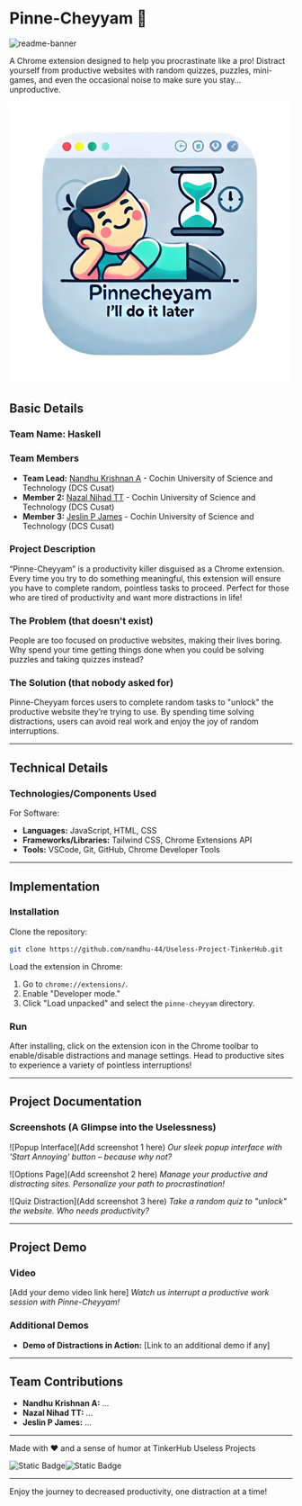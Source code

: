<!-- <img width="1280" alt="readme-banner" src="https://github.com/user-attachments/assets/35332e92-44cb-425b-9dff-27bcf1023c6c"> -->

# **Pinne-Cheyyam** 🎯

![readme-banner](https://github.com/user-attachments/assets/35332e92-44cb-425b-9dff-27bcf1023c6c)

A Chrome extension designed to help you procrastinate like a pro! Distract yourself from productive websites with random quizzes, puzzles, mini-games, and even the occasional noise to make sure you stay… unproductive.

![icon](./pinne-cheyyam/icons/icon.png)

## Basic Details

### Team Name: Haskell

### Team Members

- **Team Lead:** [Nandhu Krishnan A](https://github.com/nandhu-44) - Cochin University of Science and Technology (DCS Cusat)
- **Member 2:** [Nazal Nihad TT](https://github.com/nazalnihad) - Cochin University of Science and Technology (DCS Cusat)
- **Member 3:** [Jeslin P James](https://github.com/jeslinpjames) - Cochin University of Science and Technology (DCS Cusat)

### Project Description

“Pinne-Cheyyam” is a productivity killer disguised as a Chrome extension. Every time you try to do something meaningful, this extension will ensure you have to complete random, pointless tasks to proceed. Perfect for those who are tired of productivity and want more distractions in life!

### The Problem (that doesn't exist)

People are too focused on productive websites, making their lives boring. Why spend your time getting things done when you could be solving puzzles and taking quizzes instead?

### The Solution (that nobody asked for)

Pinne-Cheyyam forces users to complete random tasks to "unlock" the productive website they’re trying to use. By spending time solving distractions, users can avoid real work and enjoy the joy of random interruptions.

---

## Technical Details

### Technologies/Components Used

For Software:

- **Languages:** JavaScript, HTML, CSS
- **Frameworks/Libraries:** Tailwind CSS, Chrome Extensions API
- **Tools:** VSCode, Git, GitHub, Chrome Developer Tools

---

## Implementation

### Installation

Clone the repository:

```bash
git clone https://github.com/nandhu-44/Useless-Project-TinkerHub.git
```

Load the extension in Chrome:

1. Go to `chrome://extensions/`.
2. Enable "Developer mode."
3. Click "Load unpacked" and select the `pinne-cheyyam` directory.

### Run

After installing, click on the extension icon in the Chrome toolbar to enable/disable distractions and manage settings. Head to productive sites to experience a variety of pointless interruptions!

---

## Project Documentation

### Screenshots (A Glimpse into the Uselessness)

![Popup Interface](Add screenshot 1 here)
*Our sleek popup interface with 'Start Annoying' button – because why not?*

![Options Page](Add screenshot 2 here)
*Manage your productive and distracting sites. Personalize your path to procrastination!*

![Quiz Distraction](Add screenshot 3 here)
*Take a random quiz to "unlock" the website. Who needs productivity?*

<!-- ### Diagrams

![Workflow](Add your workflow/architecture diagram here)
*A highly scientific workflow diagram explaining the pathway to ultimate procrastination.* -->

---

## Project Demo

### Video

[Add your demo video link here]
*Watch us interrupt a productive work session with Pinne-Cheyyam!*

### Additional Demos

- **Demo of Distractions in Action:** [Link to an additional demo if any]

---

## Team Contributions

- **Nandhu Krishnan A:** ...
- **Nazal Nihad TT:** ...
- **Jeslin P James:** ...

---

Made with ❤️ and a sense of humor at TinkerHub Useless Projects

![Static Badge](https://img.shields.io/badge/TinkerHub-24?color=%23000000&link=https%3A%2F%2Fwww.tinkerhub.org%2F)![Static Badge](https://img.shields.io/badge/UselessProject--24-24?link=https%3A%2F%2Fwww.tinkerhub.org%2Fevents%2FQ2Q1TQKX6Q%2FUseless%2520Projects)

---
Enjoy the journey to decreased productivity, one distraction at a time!
